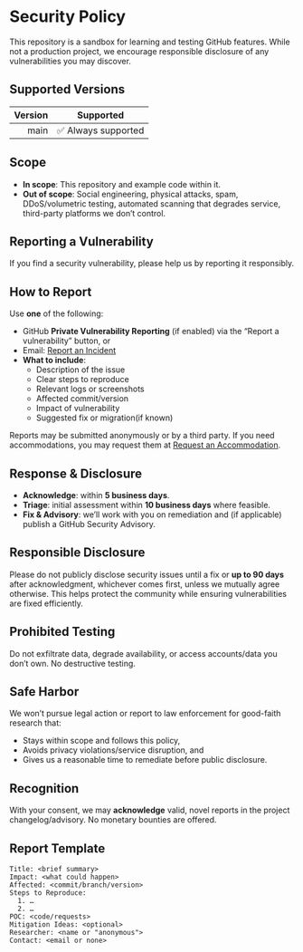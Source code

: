 # Security Policy

This repository is a sandbox for learning and testing GitHub features. While not a production project, we encourage responsible disclosure of any vulnerabilities you may discover.

## Supported Versions

| Version | Supported           |
| -------:|:--------------------:|
| main    | ✅ Always supported |

## Scope
- **In scope**: This repository and example code within it.
- **Out of scope**: Social engineering, physical attacks, spam, DDoS/volumetric testing, automated scanning that degrades service, third-party platforms we don’t control.

## Reporting a Vulnerability
If you find a security vulnerability, please help us by reporting it responsibly.

## How to Report
Use **one** of the following:
- GitHub **Private Vulnerability Reporting** (if enabled) via the “Report a vulnerability” button, or
- Email: [Report an Incident](mailto:natalie.m.cordova-testing.report@gmail.com)
- **What to include**:  
  - Description of the issue  
  - Clear steps to reproduce  
  - Relevant logs or screenshots  
  - Affected commit/version
  - Impact of vulnerability
  - Suggested fix or migration(if known)  

Reports may be submitted anonymously or by a third party. If you need accommodations, you may request them at [Request an Accommodation](mailto:natalie.m.cordova-testing.accommodation@gmail.com).  

## Response & Disclosure
- **Acknowledge**: within **5 business days**.
- **Triage**: initial assessment within **10 business days** where feasible.
- **Fix & Advisory**: we’ll work with you on remediation and (if applicable) publish a GitHub Security Advisory.

## Responsible Disclosure
Please do not publicly disclose security issues until a fix or **up to 90 days** after acknowledgment, whichever comes first, unless we mutually agree otherwise. This helps protect the community while ensuring vulnerabilities are fixed efficiently.  

## Prohibited Testing
Do not exfiltrate data, degrade availability, or access accounts/data you don’t own. No destructive testing.

## Safe Harbor
We won’t pursue legal action or report to law enforcement for good-faith research that:
- Stays within scope and follows this policy,
- Avoids privacy violations/service disruption, and
- Gives us a reasonable time to remediate before public disclosure.

## Recognition
With your consent, we may **acknowledge** valid, novel reports in the project changelog/advisory. No monetary bounties are offered.

## Report Template
```
Title: <brief summary>
Impact: <what could happen>
Affected: <commit/branch/version>
Steps to Reproduce:
  1. …
  2. …
POC: <code/requests>
Mitigation Ideas: <optional>
Researcher: <name or "anonymous">
Contact: <email or none>
```
